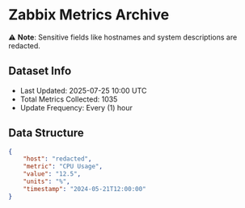 # Zabbix Metrics Archive

⚠️ **Note**: Sensitive fields like hostnames and system descriptions are redacted.

## Dataset Info
- Last Updated: 2025-07-25 10:00 UTC
- Total Metrics Collected: 1035
- Update Frequency: Every (1) hour

## Data Structure
```json
{
    "host": "redacted",
    "metric": "CPU Usage",
    "value": "12.5",
    "units": "%",
    "timestamp": "2024-05-21T12:00:00"
}
```

